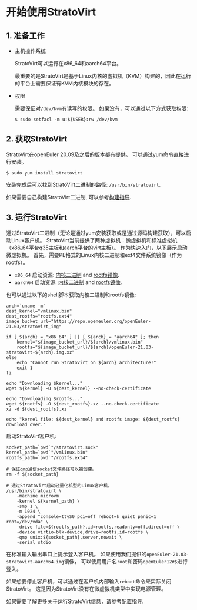 # 开始使用StratoVirt

## 1. 准备工作

* 主机操作系统
  
   StratoVirt可以运行在x86_64和aarch64平台。
   
   最重要的是StratoVirt是基于Linux内核的虚拟机（KVM）构建的，因此在运行的平台上需要保证有KVM内核模块的存在。

* 权限

    需要保证对`/dev/kvm`有读写的权限。 如果没有，可以通过以下方式获取权限:

    ```shell
    $ sudo setfacl -m u:${USER}:rw /dev/kvm
    ```

## 2. 获取StratoVirt

StratoVirt在openEuler 20.09及之后的版本都有提供。 可以通过yum命令直接进行安装。

```shell
$ sudo yum install stratovirt
```

安装完成后可以找到StratoVirt二进制的路径: `/usr/bin/stratovirt`.

如果需要自己构建StratoVirt二进制, 可以参考[构建指导](./build_guide_ch.md).

## 3. 运行StratoVirt

通过StratoVirt二进制（无论是通过yum安装获取或是通过源码构建获取），可以启动Linux客户机。
StratoVirt当前提供了两种虚拟机：微虚拟机和标准虚拟机（x86_64平台q35主板和aarch平台的virt主板）。
作为快速入门，以下展示启动微虚拟机。
首先，需要PE格式的Linux内核二进制和ext4文件系统镜像（作为rootfs）。
* `x86_64` 启动资源: [内核二进制](https://repo.openeuler.org/openEuler-21.03/stratovirt_img/x86_64/vmlinux.bin)
and [rootfs镜像](https://repo.openeuler.org/openEuler-21.03/stratovirt_img/x86_64/openEuler-21.03-stratovirt-x86_64.img.xz).
* `aarch64` 启动资源: [内核二进制](https://repo.openeuler.org/openEuler-21.03/stratovirt_img/aarch64/vmlinux.bin)
and [rootfs镜像](https://repo.openeuler.org/openEuler-21.03/stratovirt_img/aarch64/openEuler-21.03-stratovirt-aarch64.img.xz).

也可以通过以下的shell脚本获取内核二进制和rootfs镜像:

```shell
arch=`uname -m`
dest_kernel="vmlinux.bin"
dest_rootfs="rootfs.ext4"
image_bucket_url="https://repo.openeuler.org/openEuler-21.03/stratovirt_img"

if [ ${arch} = "x86_64" ] || [ ${arch} = "aarch64" ]; then
    kernel="${image_bucket_url}/${arch}/vmlinux.bin"
    rootfs="${image_bucket_url}/${arch}/openEuler-21.03-stratovirt-${arch}.img.xz"
else
    echo "Cannot run StratoVirt on ${arch} architecture!"
    exit 1
fi

echo "Downloading $kernel..."
wget ${kernel} -O ${dest_kernel} --no-check-certificate

echo "Downloading $rootfs..."
wget ${rootfs} -O ${dest_rootfs}.xz --no-check-certificate
xz -d ${dest_rootfs}.xz

echo "kernel file: ${dest_kernel} and rootfs image: ${dest_rootfs} download over."
```

启动StratoVirt客户机:

```shell
socket_path=`pwd`"/stratovirt.sock"
kernel_path=`pwd`"/vmlinux.bin"
rootfs_path=`pwd`"/rootfs.ext4"

# 保证qmp通信socket文件路径可以被创建。
rm -f ${socket_path}

# 通过StratoVirt启动轻量化机型的Linux客户机。
/usr/bin/stratovirt \
    -machine microvm
    -kernel ${kernel_path} \
    -smp 1 \
    -m 1024 \
    -append "console=ttyS0 pci=off reboot=k quiet panic=1 root=/dev/vda" \
    -drive file=${rootfs_path},id=rootfs,readonly=off,direct=off \
    -device virtio-blk-device,drive=rootfs,id=rootfs \
    -qmp unix:${socket_path},server,nowait \
    -serial stdio
```

在标准输入输出串口上提示登入客户机。 如果使用我们提供的`openEuler-21.03-stratovirt-aarch64.img`镜像，
可以使用用户名`root`和密码`openEuler12#$`进行登入。

如果想要停止客户机，可以通过在客户机内部输入`reboot`命令来实际关闭StratoVirt。
这是因为StratoVirt没有在微虚拟机类型中实现电源管理。

如果需要了解更多关于运行StratoVirt信息，请参考[配置指导](./config_guidebook.md).